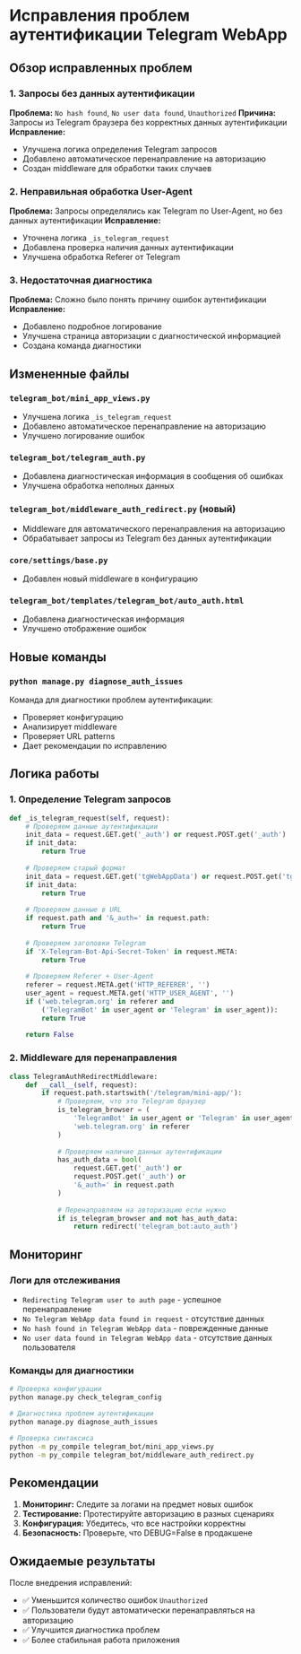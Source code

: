 # Исправления проблем аутентификации Telegram WebApp

## Обзор исправленных проблем

### 1. Запросы без данных аутентификации
**Проблема:** `No hash found`, `No user data found`, `Unauthorized`
**Причина:** Запросы из Telegram браузера без корректных данных аутентификации
**Исправление:** 
- Улучшена логика определения Telegram запросов
- Добавлено автоматическое перенаправление на авторизацию
- Создан middleware для обработки таких случаев

### 2. Неправильная обработка User-Agent
**Проблема:** Запросы определялись как Telegram по User-Agent, но без данных аутентификации
**Исправление:**
- Уточнена логика `_is_telegram_request`
- Добавлена проверка наличия данных аутентификации
- Улучшена обработка Referer от Telegram

### 3. Недостаточная диагностика
**Проблема:** Сложно было понять причину ошибок аутентификации
**Исправление:**
- Добавлено подробное логирование
- Улучшена страница авторизации с диагностической информацией
- Создана команда диагностики

## Измененные файлы

### `telegram_bot/mini_app_views.py`
- Улучшена логика `_is_telegram_request`
- Добавлено автоматическое перенаправление на авторизацию
- Улучшено логирование ошибок

### `telegram_bot/telegram_auth.py`
- Добавлена диагностическая информация в сообщения об ошибках
- Улучшена обработка неполных данных

### `telegram_bot/middleware_auth_redirect.py` (новый)
- Middleware для автоматического перенаправления на авторизацию
- Обрабатывает запросы из Telegram без данных аутентификации

### `core/settings/base.py`
- Добавлен новый middleware в конфигурацию

### `telegram_bot/templates/telegram_bot/auto_auth.html`
- Добавлена диагностическая информация
- Улучшено отображение ошибок

## Новые команды

### `python manage.py diagnose_auth_issues`
Команда для диагностики проблем аутентификации:
- Проверяет конфигурацию
- Анализирует middleware
- Проверяет URL patterns
- Дает рекомендации по исправлению

## Логика работы

### 1. Определение Telegram запросов
```python
def _is_telegram_request(self, request):
    # Проверяем данные аутентификации
    init_data = request.GET.get('_auth') or request.POST.get('_auth')
    if init_data:
        return True
    
    # Проверяем старый формат
    init_data = request.GET.get('tgWebAppData') or request.POST.get('tgWebAppData')
    if init_data:
        return True
    
    # Проверяем данные в URL
    if request.path and '&_auth=' in request.path:
        return True
    
    # Проверяем заголовки Telegram
    if 'X-Telegram-Bot-Api-Secret-Token' in request.META:
        return True
    
    # Проверяем Referer + User-Agent
    referer = request.META.get('HTTP_REFERER', '')
    user_agent = request.META.get('HTTP_USER_AGENT', '')
    if ('web.telegram.org' in referer and 
        ('TelegramBot' in user_agent or 'Telegram' in user_agent)):
        return True
    
    return False
```

### 2. Middleware для перенаправления
```python
class TelegramAuthRedirectMiddleware:
    def __call__(self, request):
        if request.path.startswith('/telegram/mini-app/'):
            # Проверяем, что это Telegram браузер
            is_telegram_browser = (
                'TelegramBot' in user_agent or 'Telegram' in user_agent or
                'web.telegram.org' in referer
            )
            
            # Проверяем наличие данных аутентификации
            has_auth_data = bool(
                request.GET.get('_auth') or 
                request.POST.get('_auth') or
                '&_auth=' in request.path
            )
            
            # Перенаправляем на авторизацию если нужно
            if is_telegram_browser and not has_auth_data:
                return redirect('telegram_bot:auto_auth')
```

## Мониторинг

### Логи для отслеживания
- `Redirecting Telegram user to auth page` - успешное перенаправление
- `No Telegram WebApp data found in request` - отсутствие данных
- `No hash found in Telegram WebApp data` - поврежденные данные
- `No user data found in Telegram WebApp data` - отсутствие данных пользователя

### Команды для диагностики
```bash
# Проверка конфигурации
python manage.py check_telegram_config

# Диагностика проблем аутентификации
python manage.py diagnose_auth_issues

# Проверка синтаксиса
python -m py_compile telegram_bot/mini_app_views.py
python -m py_compile telegram_bot/middleware_auth_redirect.py
```

## Рекомендации

1. **Мониторинг:** Следите за логами на предмет новых ошибок
2. **Тестирование:** Протестируйте авторизацию в разных сценариях
3. **Конфигурация:** Убедитесь, что все настройки корректны
4. **Безопасность:** Проверьте, что DEBUG=False в продакшене

## Ожидаемые результаты

После внедрения исправлений:
- ✅ Уменьшится количество ошибок `Unauthorized`
- ✅ Пользователи будут автоматически перенаправляться на авторизацию
- ✅ Улучшится диагностика проблем
- ✅ Более стабильная работа приложения
